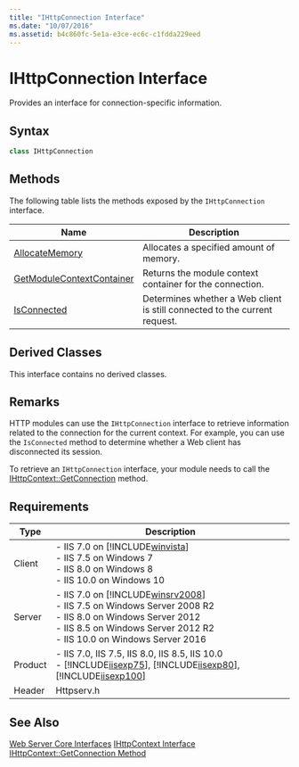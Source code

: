 ```yaml
---
title: "IHttpConnection Interface"
ms.date: "10/07/2016"
ms.assetid: b4c860fc-5e1a-e3ce-ec6c-c1fdda229eed
---
```

# IHttpConnection Interface
Provides an interface for connection-specific information.  
  
## Syntax  
  
```cpp  
class IHttpConnection  
```  
  
## Methods  
 The following table lists the methods exposed by the `IHttpConnection` interface.  
  
|Name|Description|  
|----------|-----------------|  
|[AllocateMemory](../../web-development-reference/native-code-api-reference/ihttpconnection-allocatememory-method.md)|Allocates a specified amount of memory.|  
|[GetModuleContextContainer](../../web-development-reference/native-code-api-reference/ihttpconnection-getmodulecontextcontainer-method.md)|Returns the module context container for the connection.|  
|[IsConnected](../../web-development-reference/native-code-api-reference/ihttpconnection-isconnected-method.md)|Determines whether a Web client is still connected to the current request.|  
  
## Derived Classes  
 This interface contains no derived classes.  
  
## Remarks  
 HTTP modules can use the `IHttpConnection` interface to retrieve information related to the connection for the current context. For example, you can use the `IsConnected` method to determine whether a Web client has disconnected its session.  
  
 To retrieve an `IHttpConnection` interface, your module needs to call the [IHttpContext::GetConnection](../../web-development-reference/native-code-api-reference/ihttpcontext-getconnection-method.md) method.  
  
## Requirements  
  
|Type|Description|  
|----------|-----------------|  
|Client|-   IIS 7.0 on [!INCLUDE[winvista](../../wmi-provider/includes/winvista-md.md)]<br />-   IIS 7.5 on Windows 7<br />-   IIS 8.0 on Windows 8<br />-   IIS 10.0 on Windows 10|  
|Server|-   IIS 7.0 on [!INCLUDE[winsrv2008](../../wmi-provider/includes/winsrv2008-md.md)]<br />-   IIS 7.5 on Windows Server 2008 R2<br />-   IIS 8.0 on Windows Server 2012<br />-   IIS 8.5 on Windows Server 2012 R2<br />-   IIS 10.0 on Windows Server 2016|  
|Product|-   IIS 7.0, IIS 7.5, IIS 8.0, IIS 8.5, IIS 10.0<br />-   [!INCLUDE[iisexp75](../../web-development-reference/native-code-api-reference/includes/iisexp75-md.md)], [!INCLUDE[iisexp80](../../web-development-reference/native-code-api-reference/includes/iisexp80-md.md)], [!INCLUDE[iisexp100](../../web-development-reference/native-code-api-reference/includes/iisexp100-md.md)]|  
|Header|Httpserv.h|  
  
## See Also  
 [Web Server Core Interfaces](../../web-development-reference/native-code-api-reference/web-server-core-interfaces.md)
 [IHttpContext Interface](../../web-development-reference/native-code-api-reference/ihttpcontext-interface.md)
 [IHttpContext::GetConnection Method](../../web-development-reference/native-code-api-reference/ihttpcontext-getconnection-method.md)

